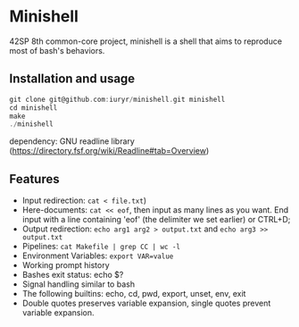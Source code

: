 # Minishell

42SP 8th common-core project, minishell is a shell that aims to reproduce most of bash's behaviors.

## Installation and usage
```c
git clone git@github.com:iuryr/minishell.git minishell
cd minishell
make
./minishell
```

dependency: GNU readline library (https://directory.fsf.org/wiki/Readline#tab=Overview)

## Features
- Input redirection: `cat < file.txt`)
- Here-documents: `cat << eof`, then input as many lines as you want. End input with a line containing 'eof' (the delimiter we set earlier) or CTRL+D;
- Output redirection: `echo arg1 arg2 > output.txt` and `echo arg3 >> output.txt`
- Pipelines: `cat Makefile | grep CC | wc -l`
- Environment Variables: `export VAR=value`
- Working prompt history
- Bashes exit status: echo $?
- Signal handling similar to bash
- The following builtins: echo, cd, pwd, export, unset, env, exit
- Double quotes preserves variable expansion, single quotes prevent variable expansion.
